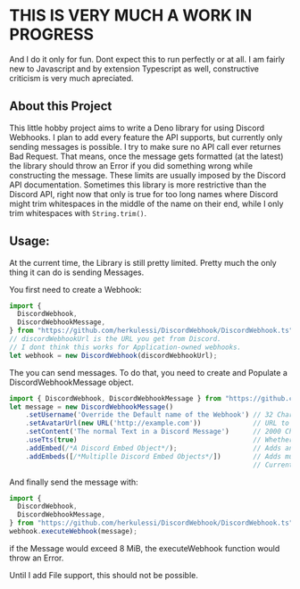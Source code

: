 # THIS IS VERY MUCH A WORK IN PROGRESS

And I do it only for fun. Dont expect this to run perfectly or at all. I am
fairly new to Javascript and by extension Typescript as well, constructive
criticism is very much apreciated.

## About this Project

This little hobby project aims to write a Deno library for using Discord
Webhooks. I plan to add every feature the API supports, but currently only
sending messages is possible. I try to make sure no API call ever returnes Bad
Request. That means, once the message gets formatted (at the latest) the library
should throw an Error if you did something wrong while constructing the message.
These limits are usually imposed by the Discord API documentation. Sometimes
this library is more restrictive than the Discord API, right now that only is
true for too long names where Discord might trim whitespaces in the middle of
the name on their end, while I only trim whitespaces with `String.trim()`.

## Usage:

At the current time, the Library is still pretty limited. Pretty much the only
thing it can do is sending Messages.

You first need to create a Webhook:

```TypeScript
import {
  DiscordWebhook,
  DiscordWebhookMessage,
} from "https://github.com/herkulessi/DiscordWebhook/DiscordWebhook.ts";
// discordWebhookUrl is the URL you get from Discord.
// I dont think this works for Application-owned webhooks.
let webhook = new DiscordWebhook(discordWebhookUrl);
```

The you can send messages. To do that, you need to create and Populate a
DiscordWebhookMessage object.

```TypeScript
import { DiscordWebhook, DiscordWebhookMessage } from "https://github.com/herkulessi/DiscordWebhook/DiscordWebhook.ts";
let message = new DiscordWebhookMessage()
    .setUsername('Override the Default name of the Webhook') // 32 Characters max (trimmed)
    .setAvatarUrl(new URL('http://example.com'))             // URL to the image, overrides default aatar
    .setContent('The normal Text in a Discord Message')      // 2000 Characters Max
    .useTts(true)                                            // Whether Discord should read out the message.
    .addEmbed(/*A Discord Embed Object*/);                   // Adds an embed to the Message
    .addEmbeds([/*Multiplle Discord Embed Objects*/])        // Adds multiple embeds to the Message
                                                             // Currently Embeds are not checked.
```

And finally send the message with:

```TypeScript
import {
  DiscordWebhook,
  DiscordWebhookMessage,
} from "https://github.com/herkulessi/DiscordWebhook/DiscordWebhook.ts";
webhook.executeWebhook(message);
```

if the Message would exceed 8 MiB, the executeWebhook function would throw an
Error.

Until I add File support, this should not be possible.
